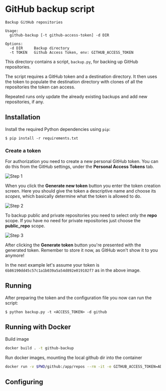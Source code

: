 # GitHub backup script

```
Backup GitHub repositories

Usage:
  github-backup [-t github-access-token] -d DIR

Options:
  -d DIR     Backup directory
  -t TOKEN   Github Access Token, env: GITHUB_ACCESS_TOKEN

```

This directory contains a script, ```backup.py```, for backing up GitHub repositories.

The script requires a GitHub token and a destination directory. It then uses the token to populate the destination directory with clones of all the repositories the token can access.

Repeated runs only update the already existing backups and add new repositories, if any.

## Installation

Install the required Python dependencies using ```pip```:

```
$ pip install -r requirements.txt
```

### Create a token

For authorization you need to create a new personal GitHub token. You can do this from the GitHub settings, under the **Personal Access Tokens** tab.

![Step 1](images/new-token-1.png)

When you click the **Generate new token** button you enter the token creation screen. Here you should give the token a descriptive name and choose its *scopes*, which basically determine what the token is allowed to do.

![Step 2](images/new-token-2.png)

To backup public and private repositories you need to select only the **repo** scope. If you have no need for private repositories just choose the **public_repo** scope.

![Step 3](images/new-token-3.png)

After clicking the **Generate token** button you're presented with the generated token. Remember to store it now, as GitHub won't show it to you anymore!

In the next example let's assume your token is ```6b86190dd45c57c1a1b039a5a54d892e019102f7``` as in the above image.

## Running

After preparing the token and the configuration file you now can run the script:

```
$ python backup.py -t <ACCESS_TOKEN> -d github 
```

## Running with Docker

Build image
```bash
docker build . -t github-backup 
```

Run docker images, mounting the local github dir into the container
```bash
docker run -v $PWD/github:/app/repos --rm -it -e GITHUB_ACCESS_TOKEN=ADD_TOKEN_HERE github-backup
```

## Configuring

